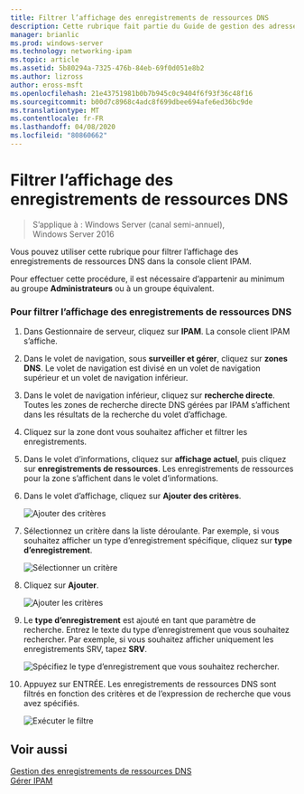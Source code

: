 ```yaml
---
title: Filtrer l’affichage des enregistrements de ressources DNS
description: Cette rubrique fait partie du Guide de gestion des adresses IP (IPAM) de Windows Server 2016.
manager: brianlic
ms.prod: windows-server
ms.technology: networking-ipam
ms.topic: article
ms.assetid: 5b80294a-7325-476b-84eb-69f0d051e8b2
ms.author: lizross
author: eross-msft
ms.openlocfilehash: 21e43751981b0b7b945c0c9404f6f93f36c48f16
ms.sourcegitcommit: b00d7c8968c4adc8f699dbee694afe6ed36bc9de
ms.translationtype: MT
ms.contentlocale: fr-FR
ms.lasthandoff: 04/08/2020
ms.locfileid: "80860662"
---
```

# <a name="filter-the-view-of-dns-resource-records"></a>Filtrer l’affichage des enregistrements de ressources DNS

>S’applique à : Windows Server (canal semi-annuel), Windows Server 2016

Vous pouvez utiliser cette rubrique pour filtrer l’affichage des enregistrements de ressources DNS dans la console client IPAM.  
  
Pour effectuer cette procédure, il est nécessaire d’appartenir au minimum au groupe **Administrateurs** ou à un groupe équivalent.  
  
### <a name="to-filter-the-view-of-dns-resource-records"></a>Pour filtrer l’affichage des enregistrements de ressources DNS  
  
1.  Dans Gestionnaire de serveur, cliquez sur **IPAM**. La console client IPAM s’affiche.  
  
2.  Dans le volet de navigation, sous **surveiller et gérer**, cliquez sur **zones DNS**.  Le volet de navigation est divisé en un volet de navigation supérieur et un volet de navigation inférieur.  
  
3.  Dans le volet de navigation inférieur, cliquez sur **recherche directe**. Toutes les zones de recherche directe DNS gérées par IPAM s’affichent dans les résultats de la recherche du volet d’affichage.  
  
4.  Cliquez sur la zone dont vous souhaitez afficher et filtrer les enregistrements.  
  
5.  Dans le volet d’informations, cliquez sur **affichage actuel**, puis cliquez sur **enregistrements de ressources**. Les enregistrements de ressources pour la zone s’affichent dans le volet d’informations.  
  
6.  Dans le volet d’affichage, cliquez sur **Ajouter des critères**.  
  
    ![Ajouter des critères](../../media/Filter-the-View-of-DNS-Resource-Records/ipam_FilterRR_01.jpg)  
  
7.  Sélectionnez un critère dans la liste déroulante. Par exemple, si vous souhaitez afficher un type d’enregistrement spécifique, cliquez sur **type d’enregistrement**.  
  
    ![Sélectionner un critère](../../media/Filter-the-View-of-DNS-Resource-Records/ipam_FilterRR_02.jpg)  
  
8.  Cliquez sur **Ajouter**.  
  
    ![Ajouter les critères](../../media/Filter-the-View-of-DNS-Resource-Records/ipam_FilterRR_03.jpg)  
  
9. Le **type d’enregistrement** est ajouté en tant que paramètre de recherche. Entrez le texte du type d’enregistrement que vous souhaitez rechercher. Par exemple, si vous souhaitez afficher uniquement les enregistrements SRV, tapez **SRV**.  
  
    ![Spécifiez le type d’enregistrement que vous souhaitez rechercher.](../../media/Filter-the-View-of-DNS-Resource-Records/ipam_FilterRR_04.jpg)  
  
10. Appuyez sur ENTRÉE. Les enregistrements de ressources DNS sont filtrés en fonction des critères et de l’expression de recherche que vous avez spécifiés.  
  
    ![Exécuter le filtre](../../media/Filter-the-View-of-DNS-Resource-Records/ipam_FilterRR_05.jpg)  
  
## <a name="see-also"></a>Voir aussi  
[Gestion des enregistrements de ressources DNS](DNS-Resource-Record-Management.md)  
[Gérer IPAM](Manage-IPAM.md)  
  


